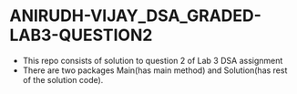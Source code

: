 # ANIRUDH-VIJAY_DSA_GRADED-LAB3-QUESTION2
* This repo consists of solution to question 2 of Lab 3 DSA assignment
* There are two packages Main(has main method) and Solution(has rest of the solution code).

